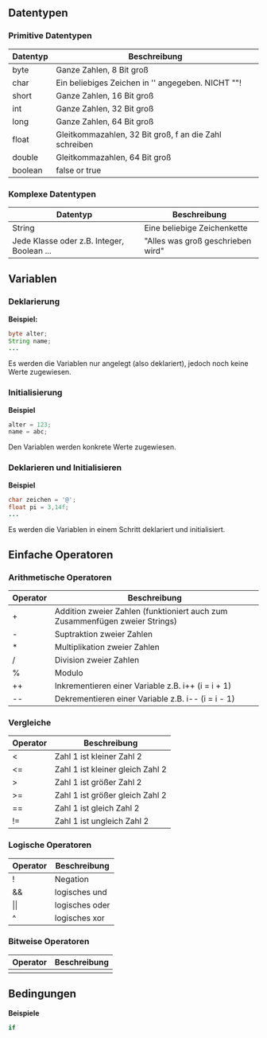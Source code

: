 
## Datentypen
### Primitive Datentypen

| **Datentyp** | **Beschreibung**                                       |
| ------------ | ------------------------------------------------------ |
| byte         | Ganze Zahlen, 8 Bit groß                               |
| char         | Ein beliebiges Zeichen in '' angegeben. NICHT ""!      |
| short        | Ganze Zahlen, 16 Bit groß                              |
| int          | Ganze Zahlen, 32 Bit groß                              |
| long         | Ganze Zahlen, 64 Bit groß                              |
| float        | Gleitkommazahlen, 32 Bit groß, f an die Zahl schreiben |
| double       | Gleitkommazahlen, 64 Bit groß                          |
| boolean      | false or true                                          |
### Komplexe Datentypen
| **Datentyp**                               | **Beschreibung**                  |
| ------------------------------------------ | --------------------------------- |
| String                                     | Eine beliebige Zeichenkette       |
| Jede Klasse oder z.B. Integer, Boolean ... | "Alles was groß geschrieben wird" |

## Variablen
### Deklarierung
**Beispiel:**
```java
byte alter;
String name;
...
```
Es werden die Variablen nur angelegt (also deklariert), jedoch noch keine Werte zugewiesen.

### Initialisierung
**Beispiel**
```java
alter = 123;
name = abc;
```
Den Variablen werden konkrete Werte zugewiesen.

### Deklarieren und Initialisieren
**Beispiel**
```java
char zeichen = '@';
float pi = 3,14f;
...
```
Es werden die Variablen in einem Schritt deklariert und initialisiert.


## Einfache Operatoren
### Arithmetische Operatoren

| **Operator** | **Beschreibung**                                                            |
| ------------ | --------------------------------------------------------------------------- |
| +            | Addition zweier Zahlen (funktioniert auch zum Zusammenfügen zweier Strings) |
| -            | Suptraktion zweier Zahlen                                                   |
| *            | Multiplikation zweier Zahlen                                                |
| /            | Division zweier Zahlen                                                      |
| %            | Modulo                                                                      |
| ++           | Inkrementieren einer Variable z.B. i++ (i = i + 1)                          |
| --           | Dekrementieren einer Variable z.B. i-- (i = i - 1)                          |

### Vergleiche

| **Operator** | **Beschreibung**                 |
| ------------ | -------------------------------- |
| <            | Zahl 1 ist kleiner Zahl 2        |
| <=           | Zahl 1 ist kleiner gleich Zahl 2 |
| >            | Zahl 1 ist größer Zahl 2         |
| >=           | Zahl 1 ist größer gleich Zahl 2  |
| ==           | Zahl 1 ist gleich Zahl 2         |
| !=           | Zahl 1 ist ungleich Zahl 2       |

### Logische Operatoren

| **Operator** | **Beschreibung** |
| ------------ | ---------------- |
| !            | Negation         |
| &&           | logisches und    |
| \|\|         | logisches oder   |
| ^            | logisches xor    |

### Bitweise Operatoren
| **Operator** | **Beschreibung** |
| ------------ | ---------------- |
|              |                  |

## Bedingungen
**Beispiele**
```java
if
```